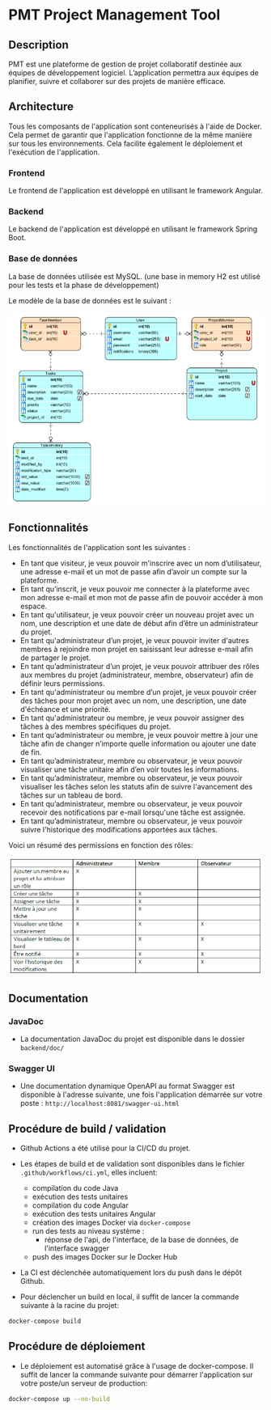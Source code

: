 # PMT Project Management Tool

## Description
PMT est une plateforme de gestion de projet collaboratif destinée aux équipes de développement logiciel.
L’application permettra aux équipes de planifier, suivre et collaborer sur des projets de manière efficace.

## Architecture

Tous les composants de l'application sont conteneurisés à l'aide de Docker.
Cela permet de garantir que l'application fonctionne de la même manière sur tous les environnements.
Cela facilite également le déploiement et l'exécution de l'application.

### Frontend
Le frontend de l'application est développé en utilisant le framework Angular.

### Backend
Le backend de l'application est développé en utilisant le framework Spring Boot.

### Base de données
La base de données utilisée est MySQL. (une base in memory H2 est utilisé pour les tests et la phase de développement)

Le modèle de la base de données est le suivant :

![db_model.png](db_model.png)

## Fonctionnalités

Les fonctionnalités de l'application sont les suivantes :

- En tant que visiteur, je veux pouvoir m'inscrire avec un nom d’utilisateur, une adresse e-mail et un mot de passe afin d’avoir un compte sur la plateforme.
- En tant qu’inscrit, je veux pouvoir me connecter à la plateforme avec mon adresse e-mail et mon mot de passe afin de pouvoir accéder à mon espace.
- En tant qu'utilisateur, je veux pouvoir créer un nouveau projet avec un nom, une description et une date de début afin d’être un administrateur du projet.
- En tant qu'administrateur d’un projet, je veux pouvoir inviter d'autres membres à rejoindre mon projet en saisissant leur adresse e-mail afin de partager le projet.
- En tant qu’administrateur d’un projet, je veux pouvoir attribuer des rôles aux membres du projet (administrateur, membre, observateur) afin de définir leurs permissions.
- En tant qu'administrateur ou membre d’un projet, je veux pouvoir créer des tâches pour mon projet avec un nom, une description, une date d'échéance et une priorité.
- En tant qu'administrateur ou membre, je veux pouvoir assigner des tâches à des membres spécifiques du projet.
- En tant qu’administrateur ou membre, je veux pouvoir mettre à jour une tâche afin de changer n’importe quelle information ou ajouter une date de fin.
- En tant qu’administrateur, membre ou observateur, je veux pouvoir visualiser une tâche unitaire afin d’en voir toutes les informations.
- En tant qu’administrateur, membre ou observateur, je veux pouvoir visualiser les tâches selon les statuts afin de suivre l'avancement des tâches sur un tableau de bord.
- En tant qu’administrateur, membre ou observateur, je veux pouvoir recevoir des notifications par e-mail lorsqu'une tâche est assignée.
- En tant qu’administrateur, membre ou observateur, je veux pouvoir suivre l'historique des modifications apportées aux tâches.

Voici un résumé des permissions en fonction des rôles:

![permissions.png](permissions.png)

## Documentation

### JavaDoc 

- La documentation JavaDoc du projet est disponible dans le dossier `backend/doc/`

### Swagger UI

- Une documentation dynamique OpenAPI au format Swagger est disponible à l'adresse suivante, une fois l'application démarrée sur votre poste : `http://localhost:8081/swagger-ui.html`

## Procédure de build / validation

- Github Actions a été utilisé pour la CI/CD du projet.
- Les étapes de build et de validation sont disponibles dans le fichier `.github/workflows/ci.yml`, elles incluent:
  - compilation du code Java
  - exécution des tests unitaires
  - compilation du code Angular
  - exécution des tests unitaires Angular
  - création des images Docker via `docker-compose`
  - run des tests au niveau système :
    - réponse de l'api, de l'interface, de la base de données, de l'interface swagger
  - push des images Docker sur le Docker Hub

- La CI est déclenchée automatiquement lors du push dans le dépôt Github.
- Pour déclencher un build en local, il suffit de lancer la commande suivante à la racine du projet:

```bash
docker-compose build
```

## Procédure de déploiement

- Le déploiement est automatisé grâce à l'usage de docker-compose. Il suffit de lancer la commande suivante pour démarrer l'application sur votre poste/un serveur de production:

```bash
docker-compose up --no-build
```






